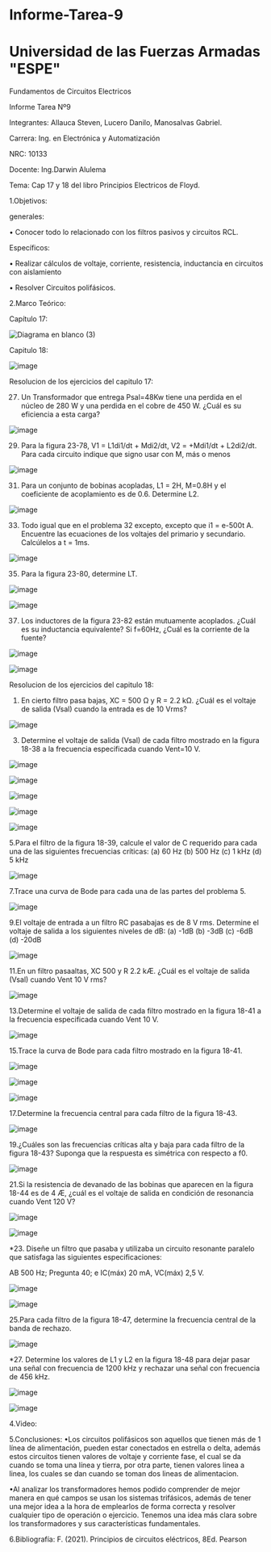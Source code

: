 # Informe-Tarea-9
# Universidad de las Fuerzas Armadas "ESPE"
Fundamentos de Circuitos Electricos

Informe Tarea Nº9

Integrantes: Allauca Steven, Lucero Danilo, Manosalvas Gabriel.

Carrera: Ing. en Electrónica y Automatización

NRC: 10133

Docente: Ing.Darwin Alulema

Tema: Cap 17 y 18 del libro Principios Electricos de Floyd.

1.Objetivos:

generales:

• Conocer todo lo relacionado con los filtros pasivos y circuitos RCL.

Específicos:

• Realizar cálculos de voltaje, corriente, resistencia, inductancia en circuitos con aislamiento

• Resolver Circuitos polifásicos.

2.Marco Teórico:

Capítulo 17:

![Diagrama en blanco (3)](https://user-images.githubusercontent.com/94026628/155449478-20af71f9-c8b9-4734-8d9b-b9c09d166abd.png)


Capitulo 18:

![image](https://user-images.githubusercontent.com/94026628/155439997-413a5670-6ccb-4be7-9934-c37a8cb07a68.png)

Resolucion de los ejercicios  del capitulo 17:



27. Un Transformador que entrega Psal=48Kw tiene una perdida en el núcleo de 280 W y una perdida en el cobre de 450 W. ¿Cuál es su eficiencia a esta carga?

![image](https://user-images.githubusercontent.com/94026628/155441162-395a15a6-2f6b-42aa-9691-fb614e494335.png)

29. Para la figura 23-78, V1 = L1di1/dt + Mdi2/dt, V2 = +Mdi1/dt + L2di2/dt. Para cada circuito indique que signo usar con M, más o menos

![image](https://user-images.githubusercontent.com/94026628/155441225-2f41dd45-181d-4bad-b161-755f306d9a6d.png)

31. Para un conjunto de bobinas acopladas, L1 = 2H, M=0.8H y el coeficiente de acoplamiento es de 0.6. Determine L2.

![image](https://user-images.githubusercontent.com/94026628/155441598-95119921-1db1-43d4-9f0a-2e5ca64f655f.png)

33. Todo igual que en el problema 32 excepto, excepto que i1 = e-500t A. Encuentre las
ecuaciones de los voltajes del primario y secundario. Calcúlelos a t = 1ms.

![image](https://user-images.githubusercontent.com/94026628/155441929-1378aa9b-5156-447d-bfe7-ff6a662f7266.png)

35. Para la figura 23-80, determine LT.

![image](https://user-images.githubusercontent.com/94026628/155442004-d8386cda-7c7b-41a7-9313-22b9a367efbf.png)

![image](https://user-images.githubusercontent.com/94026628/155442022-2b170f59-e4c3-4847-a6f3-df4cdbc8a52f.png)

37. Los inductores de la figura 23-82 están mutuamente acoplados. ¿Cuál es su inductancia equivalente? Si f=60Hz, ¿Cuál es la corriente de la fuente?

![image](https://user-images.githubusercontent.com/94026628/155442090-3c7fbded-1d25-4b21-847e-c3d08f3ba6a3.png)

![image](https://user-images.githubusercontent.com/94026628/155442136-4affeed5-51fc-4540-8cb7-58e37dedf94f.png)


Resolucion de los ejercicios del capitulo 18:

1. En cierto filtro pasa bajas, XC = 500 Ω y R = 2.2 kΩ. ¿Cuál es el voltaje de salida (Vsal) cuando la entrada es de 10 Vrms?

![image](https://user-images.githubusercontent.com/94026628/155442303-e384b573-876f-49af-8488-0bd86ce1f27a.png)

3. Determine el voltaje de salida (Vsal) de cada filtro mostrado en la figura 18-38 a la frecuencia especificada cuando Vent=10 V.

![image](https://user-images.githubusercontent.com/94026628/155442344-42c931a1-8f59-4a06-8459-b955dbf37dda.png)

![image](https://user-images.githubusercontent.com/94026628/155442485-e06e6f05-c850-4737-8e95-f27c1121e1da.png)

![image](https://user-images.githubusercontent.com/94026628/155442531-7819d493-bd53-4672-9e84-90cea79acb96.png)

![image](https://user-images.githubusercontent.com/94026628/155442552-712ad4ae-81fe-4846-8b64-145025749bd0.png)

![image](https://user-images.githubusercontent.com/94026628/155442587-bbefbaf3-d601-475e-90fb-6798700d16d5.png)

5.Para el filtro de la figura 18-39, calcule el valor de C requerido para cada una de las siguientes frecuencias críticas:
(a) 60 Hz (b) 500 Hz (c) 1 kHz (d) 5 kHz

![image](https://user-images.githubusercontent.com/94026628/155442699-6b16a03c-24c2-47dc-bc77-cc52f424b3ea.png)

7.Trace una curva de Bode para cada una de las partes del problema 5.

![image](https://user-images.githubusercontent.com/94026628/155442749-1acdc427-62f4-4622-96d3-607e59c82120.png)

9.El voltaje de entrada a un filtro RC pasabajas es de 8 V rms. Determine el voltaje de salida a los siguientes niveles de dB:
(a) -1dB (b) -3dB (c) -6dB (d) -20dB

![image](https://user-images.githubusercontent.com/94026628/155442785-ee3c6379-ed4d-4205-b688-6f31d4c44a1e.png)

11.En un filtro pasaaltas, XC 500 y R 2.2 kÆ. ¿Cuál es el voltaje de salida (Vsal) cuando Vent 10 V rms?

![image](https://user-images.githubusercontent.com/94026628/155442822-17148426-7edd-4fae-8617-f14868ac1154.png)

13.Determine el voltaje de salida de cada filtro mostrado en la figura 18-41 a la frecuencia especificada cuando Vent 10 V.

![image](https://user-images.githubusercontent.com/94026628/155442849-7bb298bd-7259-4dc0-8d6f-e3acbc3b7464.png)

15.Trace la curva de Bode para cada filtro mostrado en la figura 18-41.

![image](https://user-images.githubusercontent.com/94026628/155442879-db882389-c927-415d-a1af-720698eba91a.png)

![image](https://user-images.githubusercontent.com/94026628/155442893-cab3a68c-b391-474b-ac44-65601e787466.png)

![image](https://user-images.githubusercontent.com/94026628/155442905-182848f2-129a-4f52-8191-320766e61e85.png)

17.Determine la frecuencia central para cada filtro de la figura 18-43.

![image](https://user-images.githubusercontent.com/94026628/155442944-a9b2344d-a90c-487e-b8ff-d37db0026660.png)

19.¿Cuáles son las frecuencias críticas alta y baja para cada filtro de la figura 18-43? Suponga que la respuesta es simétrica con respecto a f0.

![image](https://user-images.githubusercontent.com/94026628/155442981-aa7be1ef-acb1-41ad-b127-d38d8f4c4b88.png)

21.Si la resistencia de devanado de las bobinas que aparecen en la figura 18-44 es de 4 Æ, ¿cuál es el voltaje de salida en condición de resonancia cuando Vent 120 V?

![image](https://user-images.githubusercontent.com/94026628/155443442-bde06b0a-f6bd-480d-86f9-4bddc6cf88ac.png)

![image](https://user-images.githubusercontent.com/94026628/155443455-22519c16-94e0-4139-abb0-5cfcd4067250.png)

*23. Diseñe un filtro que pasaba y utilizaba un circuito resonante paralelo que satisfaga las siguientes especificaciones:

AB 500 Hz; Pregunta 40; e IC(máx) 20 mA, VC(máx) 2,5 V.

![image](https://user-images.githubusercontent.com/94026628/155443494-cbc0e823-77c2-4663-9ec7-9d436dde621a.png)

![image](https://user-images.githubusercontent.com/94026628/155443510-8c61f684-0ad8-4e0c-ba6d-6c14d277f3c1.png)

25.Para cada filtro de la figura 18-47, determine la frecuencia central de la banda de rechazo.

![image](https://user-images.githubusercontent.com/94026628/155443548-ad75c4cc-0b56-46ca-bf56-028a3bb6a761.png)

*27. Determine los valores de L1 y L2 en la figura 18-48 para dejar pasar una señal con frecuencia de 1200 kHz y rechazar una señal con frecuencia de 456 kHz.

![image](https://user-images.githubusercontent.com/94026628/155443569-213f9672-903c-45d2-9d99-267adf455716.png)

![image](https://user-images.githubusercontent.com/94026628/155443588-fa3527c7-cfbb-4e14-9731-f933888bafb3.png)

4.Video:

5.Conclusiones:
•Los circuitos polifásicos son aquellos que tienen más de 1 línea de alimentación, pueden estar conectados en estrella o delta, además estos circuitos tienen valores de voltaje y corriente fase, el cual se da cuando se toma una línea y tierra, por otra parte, tienen valores linea a linea, los cuales se dan cuando se toman dos lineas de alimentacion.

•Al analizar los transformadores hemos podido comprender de mejor manera en qué campos se usan los sistemas trifásicos, además de tener una mejor idea a la hora de emplearlos de forma correcta y resolver cualquier tipo de operación o ejercicio. Tenemos una idea más clara sobre los transformadores y sus características fundamentales.

6.Bibliografía:
F. (2021). Principios de circuitos eléctricos, 8Ed. Pearson

